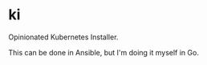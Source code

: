 # ki

Opinionated Kubernetes Installer.

This can be done in Ansible, but I'm doing it myself in Go.
